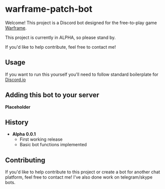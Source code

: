 # warframe-patch-bot

Welcome! This project is a Discord bot designed for the free-to-play
game [Warframe](http://warframe.com).

This project is currently in ALPHA, so please stand by.

If you'd like to help contribute, feel free to contact me!


## Usage

If you want to run this yourself you'll need to follow standard boilerplate for 
[Discord.io](https://github.com/izy521/discord.io)


## Adding this bot to your server

**Placeholder**


## History

- **Alpha 0.0.1**
    - First working release
    - Basic bot functions implemented


## Contributing

If you'd like to help contribute to this project or create a bot for another chat platform, feel free to
contact me! I've also done work on telegram/skype bots.
